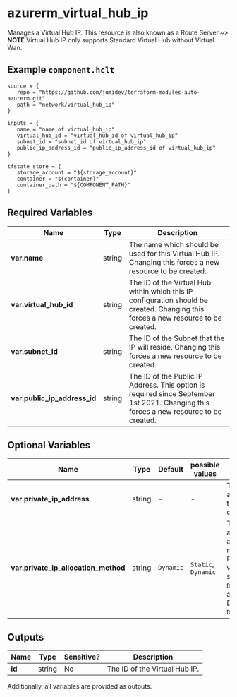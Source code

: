 # azurerm_virtual_hub_ip

Manages a Virtual Hub IP. This resource is also known as a Route Server.~> **NOTE** Virtual Hub IP only supports Standard Virtual Hub without Virtual Wan.

## Example `component.hclt`

```hcl
source = {
   repo = "https://github.com/jumidev/terraform-modules-auto-azurerm.git" 
   path = "network/virtual_hub_ip" 
}

inputs = {
   name = "name of virtual_hub_ip" 
   virtual_hub_id = "virtual_hub_id of virtual_hub_ip" 
   subnet_id = "subnet_id of virtual_hub_ip" 
   public_ip_address_id = "public_ip_address_id of virtual_hub_ip" 
}

tfstate_store = {
   storage_account = "${storage_account}" 
   container = "${container}" 
   container_path = "${COMPONENT_PATH}" 
}

```

## Required Variables

| Name | Type |  Description |
| ---- | --------- |  ----------- |
| **var.name** | string |  The name which should be used for this Virtual Hub IP. Changing this forces a new resource to be created. | 
| **var.virtual_hub_id** | string |  The ID of the Virtual Hub within which this IP configuration should be created. Changing this forces a new resource to be created. | 
| **var.subnet_id** | string |  The ID of the Subnet that the IP will reside. Changing this forces a new resource to be created. | 
| **var.public_ip_address_id** | string |  The ID of the Public IP Address. This option is required since September 1st 2021. Changing this forces a new resource to be created. | 

## Optional Variables

| Name | Type |  Default  |  possible values |  Description |
| ---- | --------- |  ----------- | ----------- | ----------- |
| **var.private_ip_address** | string |  -  |  -  |  The private IP address of the IP configuration. | 
| **var.private_ip_allocation_method** | string |  `Dynamic`  |  `Static`, `Dynamic`  |  The private IP address allocation method. Possible values are `Static` and `Dynamic` is allowed. Defaults to `Dynamic`. | 



## Outputs

| Name | Type | Sensitive? | Description |
| ---- | ---- | --------- | --------- |
| **id** | string | No  | The ID of the Virtual Hub IP. | 

Additionally, all variables are provided as outputs.
